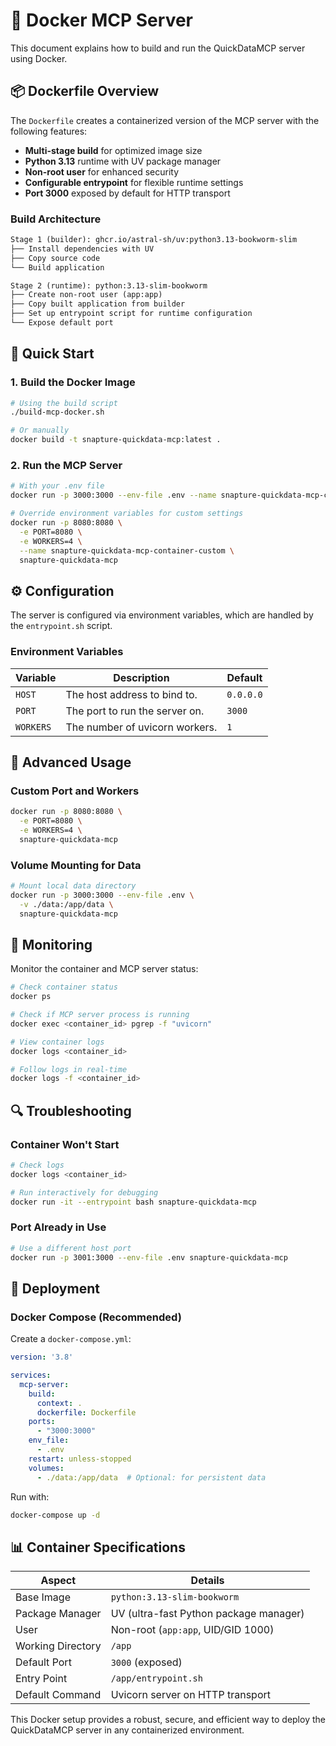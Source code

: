 # 🐳 Docker MCP Server

This document explains how to build and run the QuickDataMCP server using Docker.

## 📦 Dockerfile Overview

The `Dockerfile` creates a containerized version of the MCP server with the following features:

- **Multi-stage build** for optimized image size
- **Python 3.13** runtime with UV package manager
- **Non-root user** for enhanced security
- **Configurable entrypoint** for flexible runtime settings
- **Port 3000** exposed by default for HTTP transport

### Build Architecture

```dockerfile
Stage 1 (builder): ghcr.io/astral-sh/uv:python3.13-bookworm-slim
├── Install dependencies with UV
├── Copy source code
└── Build application

Stage 2 (runtime): python:3.13-slim-bookworm
├── Create non-root user (app:app)
├── Copy built application from builder
├── Set up entrypoint script for runtime configuration
└── Expose default port
```

## 🚀 Quick Start

### 1. Build the Docker Image

```bash
# Using the build script
./build-mcp-docker.sh

# Or manually
docker build -t snapture-quickdata-mcp:latest .
```

### 2. Run the MCP Server

```bash
# With your .env file
docker run -p 3000:3000 --env-file .env --name snapture-quickdata-mcp-container snapture-quickdata-mcp

# Override environment variables for custom settings
docker run -p 8080:8080 \
  -e PORT=8080 \
  -e WORKERS=4 \
  --name snapture-quickdata-mcp-container-custom \
  snapture-quickdata-mcp
```

## ⚙️ Configuration

The server is configured via environment variables, which are handled by the `entrypoint.sh` script.

### Environment Variables

| Variable  | Description                  | Default   |
|-----------|------------------------------|-----------|
| `HOST`    | The host address to bind to. | `0.0.0.0` |
| `PORT`    | The port to run the server on. | `3000`    |
| `WORKERS` | The number of uvicorn workers. | `1`       |

## 🔧 Advanced Usage

### Custom Port and Workers
```bash
docker run -p 8080:8080 \
  -e PORT=8080 \
  -e WORKERS=4 \
  snapture-quickdata-mcp
```

### Volume Mounting for Data
```bash
# Mount local data directory
docker run -p 3000:3000 --env-file .env \
  -v ./data:/app/data \
  snapture-quickdata-mcp
```

## 🏥 Monitoring

Monitor the container and MCP server status:

```bash
# Check container status
docker ps

# Check if MCP server process is running
docker exec <container_id> pgrep -f "uvicorn"

# View container logs
docker logs <container_id>

# Follow logs in real-time
docker logs -f <container_id>
```

## 🔍 Troubleshooting

### Container Won't Start
```bash
# Check logs
docker logs <container_id>

# Run interactively for debugging
docker run -it --entrypoint bash snapture-quickdata-mcp
```

### Port Already in Use
```bash
# Use a different host port
docker run -p 3001:3000 --env-file .env snapture-quickdata-mcp
```

## 🚢 Deployment

### Docker Compose (Recommended)

Create a `docker-compose.yml`:

```yaml
version: '3.8'

services:
  mcp-server:
    build:
      context: .
      dockerfile: Dockerfile
    ports:
      - "3000:3000"
    env_file:
      - .env
    restart: unless-stopped
    volumes:
      - ./data:/app/data  # Optional: for persistent data
```

Run with:
```bash
docker-compose up -d
```

## 📊 Container Specifications

| Aspect            | Details                               |
|-------------------|---------------------------------------|
| Base Image        | `python:3.13-slim-bookworm`           |
| Package Manager   | UV (ultra-fast Python package manager)|
| User              | Non-root (`app:app`, UID/GID 1000)    |
| Working Directory | `/app`                                |
| Default Port      | `3000` (exposed)                      |
| Entry Point       | `/app/entrypoint.sh`                  |
| Default Command   | Uvicorn server on HTTP transport      |

This Docker setup provides a robust, secure, and efficient way to deploy the QuickDataMCP server in any containerized environment.
